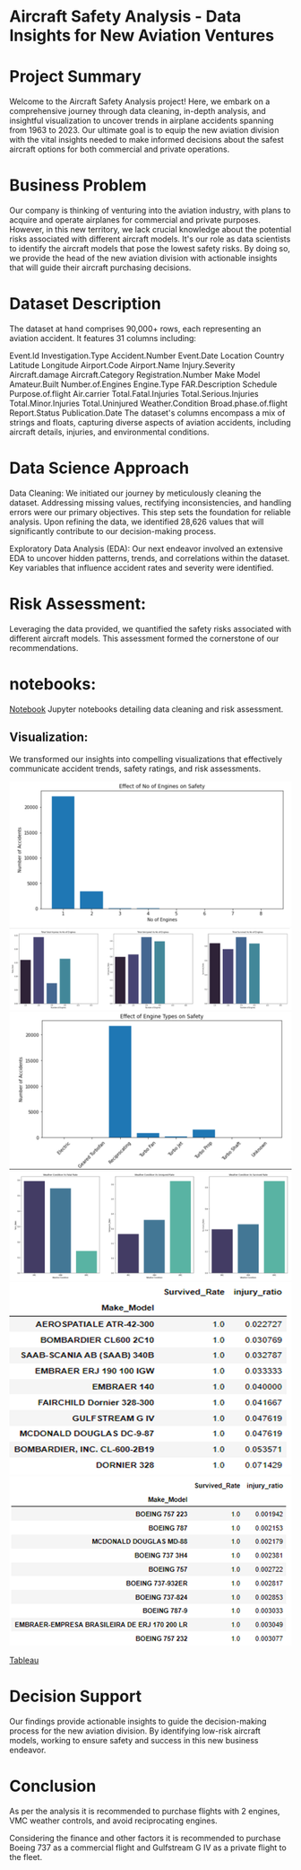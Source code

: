 # Aircraft Safety Analysis - Data Insights for New Aviation Ventures
# Project Summary
Welcome to the Aircraft Safety Analysis project! Here, we embark on a comprehensive journey through data cleaning, in-depth analysis, and insightful visualization to uncover trends in airplane accidents spanning from 1963 to 2023. Our ultimate goal is to equip the new aviation division with the vital insights needed to make informed decisions about the safest aircraft options for both commercial and private operations.

# Business Problem
Our company is thinking of venturing into the aviation industry, with plans to acquire and operate airplanes for commercial and private purposes. However, in this new territory, we lack crucial knowledge about the potential risks associated with different aircraft models. It's our role as data scientists to identify the aircraft models that pose the lowest safety risks. By doing so, we provide the head of the new aviation division with actionable insights that will guide their aircraft purchasing decisions.

# Dataset Description
The dataset at hand comprises 90,000+ rows, each representing an aviation accident. It features 31 columns including:

Event.Id
Investigation.Type
Accident.Number
Event.Date
Location
Country
Latitude
Longitude
Airport.Code
Airport.Name
Injury.Severity
Aircraft.damage
Aircraft.Category
Registration.Number
Make
Model
Amateur.Built
Number.of.Engines
Engine.Type
FAR.Description
Schedule
Purpose.of.flight
Air.carrier
Total.Fatal.Injuries
Total.Serious.Injuries
Total.Minor.Injuries
Total.Uninjured
Weather.Condition
Broad.phase.of.flight
Report.Status
Publication.Date
The dataset's columns encompass a mix of strings and floats, capturing diverse aspects of aviation accidents, including aircraft details, injuries, and environmental conditions.

# Data Science Approach
Data Cleaning:
 We initiated our journey by meticulously cleaning the dataset. Addressing missing values, rectifying inconsistencies, and handling errors were our primary objectives. This step sets the foundation for reliable analysis.
 Upon refining the data, we identified 28,626 values that will significantly contribute to our decision-making process.
 
Exploratory Data Analysis (EDA): Our next endeavor involved an extensive EDA to uncover hidden patterns, trends, and correlations within the dataset. Key variables that influence accident rates and severity were identified.

# Risk Assessment: 
Leveraging the data provided, we quantified the safety risks associated with different aircraft models. This assessment formed the cornerstone of our recommendations.


# notebooks: 
[Notebook](student.ipynb)
Jupyter notebooks detailing data cleaning and risk assessment.

## Visualization: 
We transformed our insights into compelling visualizations that effectively communicate accident trends, safety ratings, and risk assessments.

![image info](./data/NoofEngines.png)
![image info](./data/Total.png)
![image info](./data/EngineType.png)
![image info](./data/Weather.png)
![image info](./data/PrivatePlane.png)
![image info](./data/CommercialPlane.png)

[Tableau](https://public.tableau.com/app/profile/yasitha.de.alwis/viz/AirplaneSafety_16929863959810/Dashboard1?publish=yes)
# Decision Support
Our findings provide actionable insights to guide the decision-making process for the new aviation division. By identifying low-risk aircraft models, working to ensure safety and success in this new business endeavor.
# Conclusion
As per the analysis it is recommended to purchase flights with 2 engines, VMC weather controls, and avoid reciprocating engines.

Considering the finance and other factors it is recommended to purchase Boeing 737 as a commercial flight and Gulfstream G IV as a private flight to the fleet.
